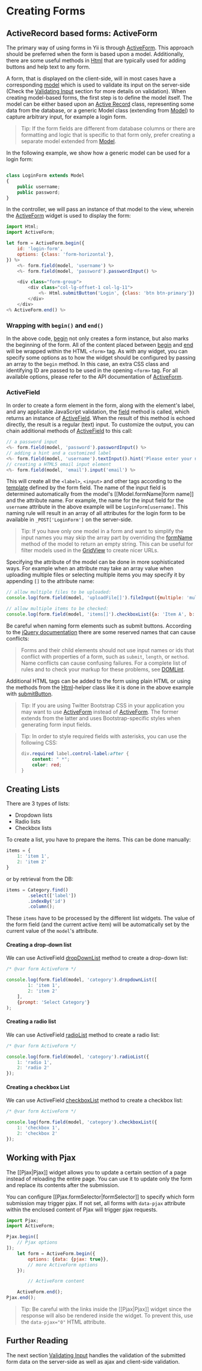 Creating Forms
==============

ActiveRecord based forms: ActiveForm
-----------------------
The primary way of using forms in Yii is through 
[ActiveForm](/pwoli/api-docs/classes/ActiveForm.html). This approach should be preferred when
the form is based upon a model. Additionally, there are some useful methods in [Html](/pwoli/api-docs/classes/Html.html) that are typically
used for adding buttons and help text to any form.

A form, that is displayed on the client-side, will in most cases have a corresponding [model](structure-models.md) which is used
to validate its input on the server-side (Check the [Validating Input](input-validation.md) section for more details on validation).
When creating model-based forms, the first step is to define the model itself. The model can be either based upon
an [Active Record](/pwoli/api-docs/classes/Model.html) class, representing some data from the database, or a generic Model class
(extending from [Model](/pwoli/api-docs/classes/Model.html)) to capture arbitrary input, for example a login form.

> Tip: If the form fields are different from database columns or there are formatting and logic that is specific to that
> form only, prefer creating a separate model extended from [Model](/pwoli/api-docs/classes/Model.html).

In the following example, we show how a generic model can be used for a login form:

```js

class LoginForm extends Model
{
    public username;
    public password;
}
```

In the controller, we will pass an instance of that model to the view, wherein the [ActiveForm](/pwoli/api-docs/classes/ActiveForm.html)
widget is used to display the form:

```js
import Html;
import ActiveForm;

let form = ActiveForm.begin({
    id: 'login-form',
    options: {class: 'form-horizontal'},
}) %>
    <%- form.field(model, 'username') %>
    <%- form.field(model, 'password').passwordInput() %>

    <div class="form-group">
        <div class="col-lg-offset-1 col-lg-11">
            <%- Html.submitButton('Login', {class: 'btn btn-primary'}) %>
        </div>
    </div>
<% ActiveForm.end() %>
```

### Wrapping with `begin()` and `end()` <span id="wrapping-with-begin-and-end"></span>
In the above code, [begin](/pwoli/api-docs/classes/ActiveForm.html#begin) not only creates a form instance, but also marks the beginning of the form.
All of the content placed between [begin](/pwoli/api-docs/classes/ActiveForm.html#begin) and
[end](/pwoli/api-docs/classes/ActiveForm.html#end) will be wrapped within the HTML `<form>` tag.
As with any widget, you can specify some options as to how the widget should be configured by passing an array to
the `begin` method. In this case, an extra CSS class and identifying ID are passed to be used in the opening `<form>` tag.
For all available options, please refer to the API documentation of [ActiveForm](/pwoli/api-docs/classes/ActiveForm.html).

### ActiveField <span id="activefield"></span>
In order to create a form element in the form, along with the element's label, and any applicable JavaScript validation,
the [field](/pwoli/api-docs/classes/ActiveForm.html#field) method is called, which returns an instance of [ActiveField](/pwoli/api-docs/classes/ActiveField.html).
When the result of this method is echoed directly, the result is a regular (text) input.
To customize the output, you can chain additional methods of [ActiveField](/pwoli/api-docs/classes/ActiveField.html) to this call:

```js
// a password input
<%- form.field(model, 'password').passwordInput() %>
// adding a hint and a customized label
<%- form.field(model, 'username').textInput().hint('Please enter your name').label('Name') %>
// creating a HTML5 email input element
<%- form.field(model, 'email').input('email') %>
```

This will create all the `<label>`, `<input>` and other tags according to the [template](/pwoli/api-docs/classes/ActiveField.html#template) defined by the form field.
The name of the input field is determined automatically from the model's [[Model.formName|form name]] and the attribute name.
For example, the name for the input field for the `username` attribute in the above example will be `LoginForm[username]`. This naming rule will result in an array
of all attributes for the login form to be available in `_POST['LoginForm']` on the server-side.

> Tip: If you have only one model in a form and want to simplify the input names you may skip the array part by
> overriding the [formName](/pwoli/api-docs/classes/Model.html#formName) method of the model to return an empty string.
> This can be useful for filter models used in the [GridView](/pwoli/output-data-widgets.md#grid-view) to create nicer URLs.

Specifying the attribute of the model can be done in more sophisticated ways. For example when an attribute may
take an array value when uploading multiple files or selecting multiple items you may specify it by appending `[]`
to the attribute name:

```js
// allow multiple files to be uploaded:
console.log(form.field(model, 'uploadFile[]').fileInput({multiple: 'multiple'}));

// allow multiple items to be checked:
console.log(form.field(model, 'items[]').checkboxList({a: 'Item A', b: 'Item B', c: 'Item C'}));
```

Be careful when naming form elements such as submit buttons. According to the [jQuery documentation](https://api.jquery.com/submit/) there
are some reserved names that can cause conflicts:

> Forms and their child elements should not use input names or ids that conflict with properties of a form,
> such as `submit`, `length`, or `method`. Name conflicts can cause confusing failures.
> For a complete list of rules and to check your markup for these problems, see [DOMLint](https://kangax.github.io/domlint/).

Additional HTML tags can be added to the form using plain HTML or using the methods from the [Html](/pwoli/api-docs/classes/Html.html)-helper
class like it is done in the above example with [submitButton](/pwoli/api-docs/classes/Html.html#submitButton).


> Tip: If you are using Twitter Bootstrap CSS in your application you may want to use
> [ActiveForm](/pwoli/api-docs/classes/ActiveForm.html) instead of [ActiveForm](/pwoli/api-docs/classes/ActiveForm.html). The former extends from the latter and
> uses Bootstrap-specific styles when generating form input fields.


> Tip: In order to style required fields with asterisks, you can use the following CSS:
>
> ```css
> div.required label.control-label:after {
>     content: " *";
>     color: red;
> }
> ```

Creating Lists <span id="creating-activeform-lists"></span>
-----------------------

There are 3 types of lists:
* Dropdown lists 
* Radio lists
* Checkbox lists

To create a list, you have to prepare the items. This can be done manually:

```js
items = {
    1: 'item 1', 
    2: 'item 2'
}
```

or by retrieval from the DB:

```js
items = Category.find()
        .select(['label'])
        .indexBy('id')
        .column();
```

These `items` have to be processed by the different list widgets.
The value of the form field (and the current active item) will be automatically set 
by the current value of the `model`'s attribute. 

#### Creating a drop-down list <span id="creating-activeform-dropdownlist"></span>

We can use ActiveField [dropDownList](/pwoli/api-docs/classes/ActiveField.html#dropDownList) method to create a drop-down list:

```js
/* @var form ActiveForm */

console.log(form.field(model, 'category').dropdownList([
        1: 'item 1', 
        2: 'item 2'
    ],
    {prompt: 'Select Category'}
);
```
#### Creating a radio list <span id="creating-activeform-radioList"></span>

We can use ActiveField [radioList](/pwoli/api-docs/classes/ActiveField.html#radioList) method to create a radio list:

```js
/* @var form ActiveForm */

console.log(form.field(model, 'category').radioList({
    1: 'radio 1', 
    2: 'radio 2'
});
```

#### Creating a checkbox List <span id="creating-activeform-checkboxList"></span>

We can use ActiveField [checkboxList](/pwoli/api-docs/classes/ActiveField.html#checkboxList)  method to create a checkbox list:

```js
/* @var form ActiveForm */

console.log(form.field(model, 'category').checkboxList({
    1: 'checkbox 1', 
    2: 'checkbox 2'
});
```


Working with Pjax <span id="working-with-pjax"></span>
-----------------------

The [[Pjax|Pjax]] widget allows you to update a certain section of a
page instead of reloading the entire page. You can use it to update only the form
and replace its contents after the submission.

You can configure [[Pjax.formSelector|formSelector]] to specify
which form submission may trigger pjax. If not set, all forms with `data-pjax`
attribute within the enclosed content of Pjax will trigger pjax requests.

```js
import Pjax;
import ActiveForm;

Pjax.begin([
    // Pjax options
]);
    let form = ActiveForm.begin({
        options: {data: {pjax: true}},
        // more ActiveForm options
    });

        // ActiveForm content

    ActiveForm.end();
Pjax.end();
```
> Tip: Be careful with the links inside the [[Pjax|Pjax]] widget since
> the response  will also be rendered inside the widget. To prevent this, use the
> `data-pjax="0"` HTML attribute.

Further Reading <span id="further-reading"></span>
---------------

The next section [Validating Input](input-validation.md) handles the validation of the submitted form data on the server-side as well as ajax and client-side validation.


